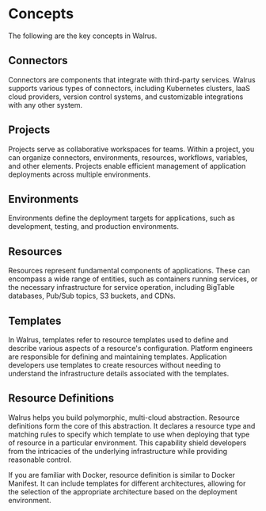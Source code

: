 # Concepts

The following are the key concepts in Walrus.

## Connectors

Connectors are components that integrate with third-party services. Walrus supports various types of connectors, including Kubernetes clusters, IaaS cloud providers, version control systems, and customizable integrations with any other system.

## Projects

Projects serve as collaborative workspaces for teams. Within a project, you can organize connectors, environments, resources, workflows, variables, and other elements. Projects enable efficient management of application deployments across multiple environments.

## Environments

Environments define the deployment targets for applications, such as development, testing, and production environments.

## Resources

Resources represent fundamental components of applications. These can encompass a wide range of entities, such as containers running services, or the necessary infrastructure for service operation, including BigTable databases, Pub/Sub topics, S3 buckets, and CDNs.

## Templates

In Walrus, templates refer to resource templates used to define and describe various aspects of a resource's configuration. Platform engineers are responsible for defining and maintaining templates. Application developers use templates to create resources without needing to understand the infrastructure details associated with the templates.

## Resource Definitions

Walrus helps you build polymorphic, multi-cloud abstraction. Resource definitions form the core of this abstraction. It declares a resource type and matching rules to specify which template to use when deploying that type of resource in a particular environment. This capability shield developers from the intricacies of the underlying infrastructure while providing reasonable control.

If you are familiar with Docker, resource definition is similar to Docker Manifest. It can include templates for different architectures, allowing for the selection of the appropriate architecture based on the deployment environment.